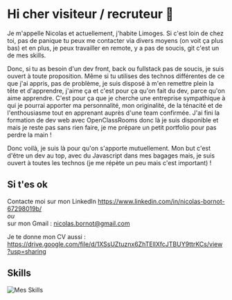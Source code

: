# Hi cher visiteur / recruteur 👋

Je m'appelle Nicolas et actuellement, j'habite Limoges. Si c'est loin de chez toi, pas de panique tu peux me contacter via divers moyens (on voit ça plus bas) et en plus, je peux travailler en remote, y a pas de soucis, git c'est un de mes skills.

Donc, si tu as besoin d'un dev front, back ou fullstack pas de soucis, je suis ouvert à toute proposition. Même si tu utilises des technos différentes de ce que j'ai appris, pas de problème, je suis disposé à m'en remettre plein la tête et d'apprendre, j'aime ça et c'est pour ça qu'on fait du dev, parce qu'on aime apprendre. C'est pour ça que je cherche une entreprise sympathique à qui je pourrai apporter ma personnalité, mon originalité, de la ténacité et de l'enthousiasme tout en apprenant auprès d'une team confirmée. J'ai fini la formation de dev web avec OpenClassRooms donc là je suis disponible et mais je reste pas sans rien faire, je me prépare un petit portfolio pour pas perdre la main !

Donc voilà, je suis là pour qu'on s'apporte mutuellement. Mon but c'est d'être un dev au top, avec du Javascript dans mes bagages mais, je suis ouvert à toutes les technos (je me répète un peu mais c'est important) !

## Si t'es ok

Contacte moi sur mon LinkedIn <https://www.linkedin.com/in/nicolas-bornot-67298019b/>  
*ou*  
sur mon Gmail : nicolas.bornot@gmail.com  

Je te donne mon CV aussi : <https://drive.google.com/file/d/1XSsUZtuznx6ZhTEllXfcJTBUY9ttrKCs/view?usp=sharing>

## Skills 

![Mes Skills](https://nsm09.casimages.com/img/2021/06/24//2106240213358597417473536.jpg)


